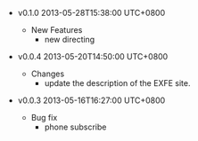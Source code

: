* v0.1.0 2013-05-28T15:38:00 UTC+0800
  - New Features
    * new directing

* v0.0.4 2013-05-20T14:50:00 UTC+0800
  - Changes
    * update the description of the EXFE site.

* v0.0.3 2013-05-16T16:27:00 UTC+0800
  - Bug fix
    *  phone subscribe
